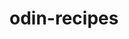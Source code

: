 # odin-recipes
<!-- My current project is making recipes for Odin Project -->
<!-- By the time i have completed this project i should be very familiar -->
<!-- With HTML programming basics -->
<!-- Testing commits with this line  -->
